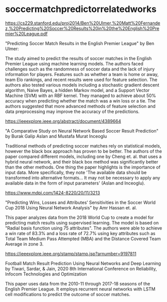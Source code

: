 # soccermatchpredictorrelatedworks

https://cs229.stanford.edu/proj2014/Ben%20Ulmer,%20Matt%20Fernandez,%20Predicting%20Soccer%20Results%20in%20the%20English%20Premier%20League.pdf

"Predicting Soccer Match Results in the English Premier League" by Ben Ulmer:

The study aimed to predict the results of soccer matches in the English Premier League using machine learning models. The authors faced challenges such as the randomness of soccer data and the lack of injury information for players. Features such as whether a team is home or away, team Elo rankings, and recent results were used for feature selection. The authors also tested various models including a stochastic gradient descent algorithm, Naive Bayes, a hidden Markov model, and a Support Vector Machine (SVM) with an RBF kernel. They managed to achieve about 50% accuracy when predicting whether the match was a win loss or a tie. The authors suggested that more advanced methods of feature selection and data preprocessing may improve the accuracy of the predictions.


https://ieeexplore.ieee.org/abstract/document/4389664

"A Comparative Study on Neural Network Based Soccer Result Prediction" by Burak Galip Aslan and Mustafa Murat Inceoglu

Traditional methods of predicting soccer matches rely on statistical models, however the black box approach has proven to be better. The authors of the paper compared different models, including one by Cheng et. al. that uses a hybrid neural network, and their black box method was significantly better than the other methods. One thing the paper highlights is the importance of input data. More specifically, they note 'The available data should be transformed into alternative formats... It may not be necessary to apply any available data in the form of input parameters' (Aslan and Inceoglu).


https://www.mdpi.com/1424-8220/20/11/3213

"Predicting Wins, Losses and Attributes’ Sensitivities in the Soccer World Cup 2018 Using Neural Network Analysis" by Amr Hassan et. al.

This paper analyzes data from the 2018 World Cup to create a model for predicting match results using supervised learning. The model is based on "Radial basis function using 75 attributes". The authors were able to achieve a win rate of 83.3% and a loss rate of 72.7% using key attributes such as Total Team Medium Pass Attempted (MBA) and the Distance Covered Team Average in zone 3. 


https://ieeexplore.ieee.org/stamp/stamp.jsp?arnumber=9197811

Football Match Result Prediction Using Neural Networks and Deep Learning by Tiwari, Sardar, & Jain, 2020 8th International Conference on Reliability, Infocom Technologies and Optimization

This paper uses data from the 2010-11 through 2017-18 seasons of the English Premier League. It employs recurrent neural networks with LSTM cell modifications to predict the outcome of soccer matches. 
